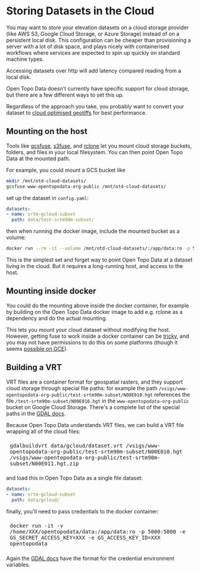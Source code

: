 # Storing Datasets in the Cloud

You may want to store your elevation datasets on a cloud storage provider (like AWS S3, Google Cloud Storage, or Azure Storage) instead of on a persistent local disk. This configuration can be cheaper than provisioning a server with a lot of disk space, and plays nicely with containerised workflows where services are expected to spin up quickly on standard machine types.

Accessing datasets over http will add latency compared reading from a local disk. 

Open Topo Data doesn't currently have specific support for cloud storage, but there are a few different ways to set this up.

Regardless of the approach you take, you probably want to convert your dataset to [cloud optimised geotiffs](https://gdal.org/drivers/raster/cog.html) for best performance.




## Mounting on the host

Tools like [gcsfuse](https://github.com/GoogleCloudPlatform/gcsfuse), [s3fuse](https://github.com/s3fs-fuse/s3fs-fuse), and [rclone](https://rclone.org/commands/rclone_mount/) let you mount cloud storage buckets, folders, and files in your local filesystem. You can then point Open Topo Data at the mounted path.

For example, you could mount a GCS bucket like 

```bash
mkdir /mnt/otd-cloud-datasets/
gcsfuse www-opentopodata-org-public /mnt/otd-cloud-datasets/
```

set up the dataset in `config.yaml`:

```yaml
datasets:
- name: srtm-gcloud-subset
  path: data/test-srtm90m-subset/
```


then when running the docker image, include the mounted bucket as a volume:

```bash
docker run --rm -it --volume /mnt/otd-cloud-datasets/:/app/data:ro -p 5000:5000 opentopodata
```



This is the simplest set and forget way to point Open Topo Data at a dataset living in the cloud. But it requires a long-running host, and access to the host.



## Mounting inside docker


You could do the mounting above inside the docker container, for example by building on the Open Topo Data docker image to add e.g. rclone as a dependency and do the actual mounting.

This lets you mount your cloud dataset without modifying the host. However, getting fuse to work inside a docker container can be [tricky](https://stackoverflow.com/questions/48402218/fuse-inside-docker), and you may not have permissions to do this on some platforms (though it seems [possible on GCE](https://mtlynch.io/retrofit-docker-gcs/)).


## Building a VRT

VRT files are a container format for geospatial rasters, and they support cloud storage through special file paths: for example the path `/vsigs/www-opentopodata-org-public/test-srtm90m-subset/N00E010.hgt` references the file  `/test-srtm90m-subset/N00E010.hgt` in the `www-opentopodata-org-public` bucket on Google Cloud Storage. There's a complete list of the special paths in the [GDAL docs](https://gdal.org/user/virtual_file_systems.html#network-based-file-systems).

Because Open Topo Data understands VRT files, we can build a VRT file wrapping all of the cloud files:

<pre style="white-space : pre-wrap; padding: .525rem .6rem;">
gdalbuildvrt data/gcloud/dataset.vrt /vsigs/www-opentopodata-org-public/test-srtm90m-subset/N00E010.hgt /vsigs/www-opentopodata-org-public/test-srtm90m-subset/N00E011.hgt.zip
</pre>

and load this in Open Topo Data as a single file dataset:

```yaml
datasets:
- name: srtm-gcloud-subset
  path: data/gcloud/
```

finally, you'll need to pass credentials to the docker container:

<pre style="white-space : pre-wrap; padding: .525rem .6rem;">
docker run -it -v /home/XXX/opentopodata/data:/app/data:ro -p 5000:5000 -e GS_SECRET_ACCESS_KEY=XXX -e GS_ACCESS_KEY_ID=XXX opentopodata
</pre>

Again the [GDAL docs](https://gdal.org/user/virtual_file_systems.html#network-based-file-systems) have the format for the credential environment variables.








